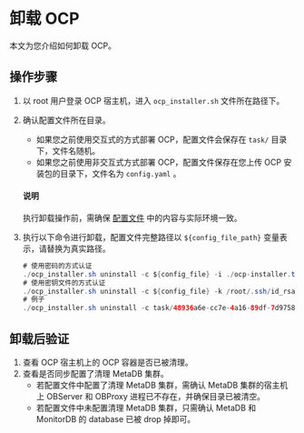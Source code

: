 # 卸载 OCP

本文为您介绍如何卸载 OCP。

## 操作步骤

1. 以 root 用户登录 OCP 宿主机，进入 `ocp_installer.sh` 文件所在路径下。

2. 确认配置文件所在目录。

    * 如果您之前使用交互式的方式部署 OCP，配置文件会保存在 `task/` 目录下，文件名随机。
    * 如果您之前使用非交互式方式部署 OCP，配置文件保存在您上传 OCP 安装包的目录下，文件名为 `config.yaml` 。

    <main id="notice" type='explain'>
    <h4>说明</h4>
    <p>执行卸载操作前，需确保 <a href="../5.modify-conf-file.md">配置文件</a> 中的内容与实际环境一致。</p>
    </main>

3. 执行以下命令进行卸载，配置文件完整路径以 `${config_file_path}` 变量表示，请替换为真实路径。

   ```java
   # 使用密码的方式认证
   ./ocp_installer.sh uninstall -c ${config_file} -i ./ocp-installer.tar.gz
   # 使用密钥文件的方式认证
   ./ocp_installer.sh uninstall -c ${config_file} -k /root/.ssh/id_rsa -i ./ocp-installer.tar.gz
   # 例子
   ./ocp_installer.sh uninstall -c task/48936a6e-cc7e-4a16-89df-7d97584fa925.yaml -k /root/.ssh/id_rsa -i ./ocp-installer.tar.gz
   ```

## 卸载后验证

1. 查看 OCP 宿主机上的 OCP 容器是否已被清理。
2. 查看是否同步配置了清理 MetaDB 集群。
    * 若配置文件中配置了清理 MetaDB 集群，需确认 MetaDB 集群的宿主机上 OBServer 和 OBProxy 进程已不存在，并确保目录已被清空。
    * 若配置文件中未配置清理 MetaDB 集群，只需确认 MetaDB 和 MonitorDB 的 database 已被 drop 掉即可。

